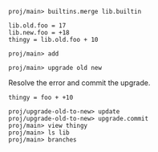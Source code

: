 ```ucm:hide
proj/main> builtins.merge lib.builtin
```

```unison
lib.old.foo = 17
lib.new.foo = +18
thingy = lib.old.foo + 10
```

```ucm
proj/main> add
```

```ucm:error
proj/main> upgrade old new
```

Resolve the error and commit the upgrade.

```unison
thingy = foo + +10
```

```ucm
proj/upgrade-old-to-new> update
proj/upgrade-old-to-new> upgrade.commit
proj/main> view thingy
proj/main> ls lib
proj/main> branches
```
